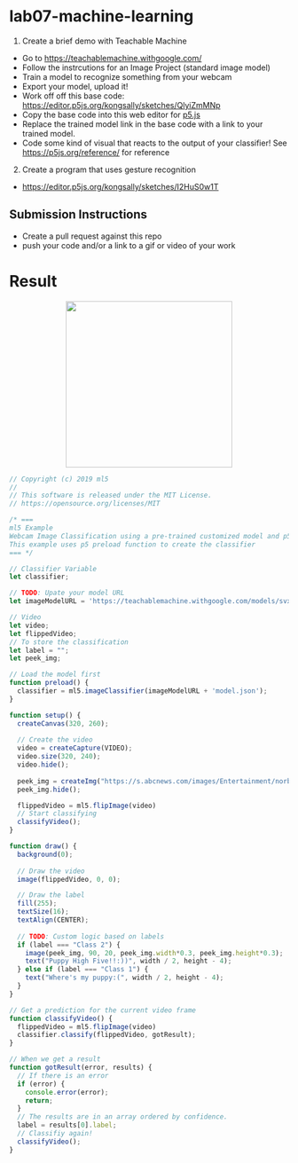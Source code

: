 # lab07-machine-learning

1. Create a brief demo with Teachable Machine
  - Go to https://teachablemachine.withgoogle.com/
  - Follow the instrcutions for an Image Project (standard image model)
  - Train a model to recognize something from your webcam
  - Export your model, upload it!
  - Work off off this base code: https://editor.p5js.org/kongsally/sketches/QlyiZmMNp
  - Copy the base code into this web editor for [p5.js](https://editor.p5js.org/)
  - Replace the trained model link in the base code with a link to your trained model.
  - Code some kind of visual that reacts to the output of your classifier! See https://p5js.org/reference/ for reference

2. Create a program that uses gesture recognition
  - https://editor.p5js.org/kongsally/sketches/I2HuS0w1T  

## Submission Instructions
- Create a pull request against this repo
- push your code and/or a link to a gif or video of your work

# Result

<p align="center">
<img width="300" src="lab07.gif">
</p>

```JavaScript 
// Copyright (c) 2019 ml5
//
// This software is released under the MIT License.
// https://opensource.org/licenses/MIT

/* ===
ml5 Example
Webcam Image Classification using a pre-trained customized model and p5.js
This example uses p5 preload function to create the classifier
=== */

// Classifier Variable
let classifier;

// TODO: Upate your model URL
let imageModelURL = 'https://teachablemachine.withgoogle.com/models/svxO-CtvD/';

// Video
let video;
let flippedVideo;
// To store the classification
let label = "";
let peek_img;

// Load the model first
function preload() {
  classifier = ml5.imageClassifier(imageModelURL + 'model.json');
}

function setup() {
  createCanvas(320, 260);
  
  // Create the video
  video = createCapture(VIDEO);
  video.size(320, 240);
  video.hide();
  
  peek_img = createImg("https://s.abcnews.com/images/Entertainment/norbert-high-five-dog1-ht-mem-180523_hpMain_16x9_992.jpg");
  peek_img.hide();

  flippedVideo = ml5.flipImage(video)
  // Start classifying
  classifyVideo();
}

function draw() {
  background(0);
  
  // Draw the video
  image(flippedVideo, 0, 0);

  // Draw the label
  fill(255);
  textSize(16);
  textAlign(CENTER);
  
  // TODO: Custom logic based on labels
  if (label === "Class 2") {
    image(peek_img, 90, 20, peek_img.width*0.3, peek_img.height*0.3);
    text("Puppy High Five!!:))", width / 2, height - 4);
  } else if (label === "Class 1") {
    text("Where's my puppy:(", width / 2, height - 4);
  }
}

// Get a prediction for the current video frame
function classifyVideo() {
  flippedVideo = ml5.flipImage(video)
  classifier.classify(flippedVideo, gotResult);
}

// When we get a result
function gotResult(error, results) {
  // If there is an error
  if (error) {
    console.error(error);
    return;
  }
  // The results are in an array ordered by confidence.
  label = results[0].label;
  // Classifiy again!
  classifyVideo();
}
```
